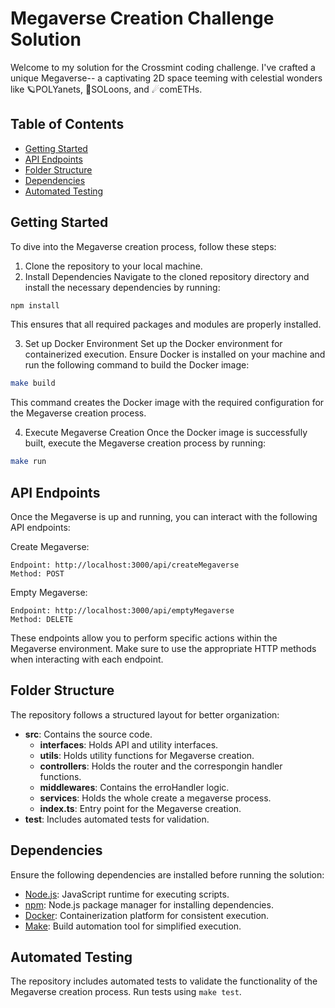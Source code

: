 # Megaverse Creation Challenge Solution

Welcome to my solution for the Crossmint coding challenge. I've crafted a unique Megaverse-- a captivating 2D space teeming with celestial wonders like 🪐POLYanets, 🌙SOLoons, and ☄comETHs.

## Table of Contents

- [Getting Started](#getting-started)
- [API Endpoints](#api-endpoints)
- [Folder Structure](#folder-structure)
- [Dependencies](#dependencies)
- [Automated Testing](#automated-testing)

## Getting Started

To dive into the Megaverse creation process, follow these steps:

1. Clone the repository to your local machine.
2. Install Dependencies
Navigate to the cloned repository directory and install the necessary dependencies by running:

```bash
npm install
```
This ensures that all required packages and modules are properly installed.

3. Set up Docker Environment
Set up the Docker environment for containerized execution. Ensure Docker is installed on your machine and run the following command to build the Docker image:

```bash
make build
```
This command creates the Docker image with the required configuration for the Megaverse creation process.

4. Execute Megaverse Creation
Once the Docker image is successfully built, execute the Megaverse creation process by running:

```bash
make run
```

## API Endpoints
Once the Megaverse is up and running, you can interact with the following API endpoints:

Create Megaverse:
```
Endpoint: http://localhost:3000/api/createMegaverse
Method: POST
```

Empty Megaverse:
```
Endpoint: http://localhost:3000/api/emptyMegaverse
Method: DELETE
```

These endpoints allow you to perform specific actions within the Megaverse environment. Make sure to use the appropriate HTTP methods when interacting with each endpoint.

## Folder Structure

The repository follows a structured layout for better organization:

- **src**: Contains the source code.
  - **interfaces**: Holds API and utility interfaces.
  - **utils**: Holds utility functions for Megaverse creation.
  - **controllers**: Holds the router and the correspongin handler functions.
  - **middlewares**: Contains the erroHandler logic.
  - **services**: Holds the whole create a megaverse process.
  - **index.ts**: Entry point for the Megaverse creation.
- **test**: Includes automated tests for validation.

## Dependencies

Ensure the following dependencies are installed before running the solution:

- [Node.js](https://nodejs.org/): JavaScript runtime for executing scripts.
- [npm](https://www.npmjs.com/): Node.js package manager for installing dependencies.
- [Docker](https://www.docker.com/): Containerization platform for consistent execution.
- [Make](https://www.gnu.org/software/make/): Build automation tool for simplified execution.

## Automated Testing

The repository includes automated tests to validate the functionality of the Megaverse creation process. Run tests using `make test`.
